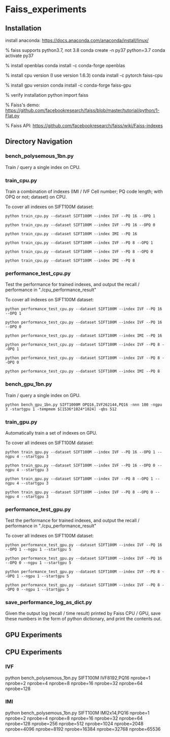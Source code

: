 # Faiss_experiments

## Installation

install anaconda: https://docs.anaconda.com/anaconda/install/linux/

% faiss supports python3.7, not 3.8
conda create -n py37 python=3.7
conda activate py37

% install openblas
conda install -c conda-forge openblas

% install cpu version (I use version 1.6.3)
conda install -c pytorch faiss-cpu

% install gpu version
conda install -c conda-forge faiss-gpu

% verify installation
python 
import faiss

% Faiss's demo: 
https://github.com/facebookresearch/faiss/blob/master/tutorial/python/1-Flat.py

% Faiss API: 
https://github.com/facebookresearch/faiss/wiki/Faiss-indexes

## Directory Navigation

### bench_polysemous_1bn.py

Train / query a single index on CPU.

### train_cpu.py

Train a combination of indexes (IMI / IVF Cell number; PQ code length; with OPQ or not; dataset) on CPU.

To cover all indexes on SIFT100M dataset: 

```
python train_cpu.py --dataset SIFT100M --index IVF --PQ 16 --OPQ 1

python train_cpu.py --dataset SIFT100M --index IVF --PQ 16 --OPQ 0

python train_cpu.py --dataset SIFT100M --index IMI --PQ 16

python train_cpu.py --dataset SIFT100M --index IVF --PQ 8 --OPQ 1

python train_cpu.py --dataset SIFT100M --index IVF --PQ 8 --OPQ 0

python train_cpu.py --dataset SIFT100M --index IMI --PQ 8
```

### performance_test_cpu.py

Test the performance for trained indexes, and output the recall / performance in "./cpu_performance_result"

To cover all indexes on SIFT100M dataset:  

```
python performance_test_cpu.py --dataset SIFT100M --index IVF --PQ 16 --OPQ 1

python performance_test_cpu.py --dataset SIFT100M --index IVF --PQ 16 --OPQ 0

python performance_test_cpu.py --dataset SIFT100M --index IMI --PQ 16

python performance_test_cpu.py --dataset SIFT100M --index IVF --PQ 8 --OPQ 1

python performance_test_cpu.py --dataset SIFT100M --index IVF --PQ 8 --OPQ 0

python performance_test_cpu.py --dataset SIFT100M --index IMI --PQ 8
```

### bench_gpu_1bn.py

Train / query a single index on GPU.

```
python bench_gpu_1bn.py SIFT1000M OPQ16,IVF262144,PQ16 -nnn 100 -ngpu 3 -startgpu 1 -tempmem $[1536*1024*1024] -qbs 512
```

### train_gpu.py

Automatically train a set of indexes on GPU.

To cover all indexes on SIFT100M dataset:  

```
python train_gpu.py --dataset SIFT100M --index IVF --PQ 16 --OPQ 1 --ngpu 4 --startgpu 3

python train_gpu.py --dataset SIFT100M --index IVF --PQ 16 --OPQ 0 --ngpu 4 --startgpu 3

python train_gpu.py --dataset SIFT100M --index IVF --PQ 8 --OPQ 1 --ngpu 4 --startgpu 3

python train_gpu.py --dataset SIFT100M --index IVF --PQ 8 --OPQ 0 --ngpu 4 --startgpu 3
```

### performance_test_gpu.py

Test the performance for trained indexes, and output the recall / performance in "./cpu_performance_result"

To cover all indexes on SIFT100M dataset:  

```
python performance_test_gpu.py --dataset SIFT100M --index IVF --PQ 16 --OPQ 1 --ngpu 1 --startgpu 5

python performance_test_gpu.py --dataset SIFT100M --index IVF --PQ 16 --OPQ 0 --ngpu 1 --startgpu 5

python performance_test_gpu.py --dataset SIFT100M --index IVF --PQ 8 --OPQ 1 --ngpu 1 --startgpu 5

python performance_test_gpu.py --dataset SIFT100M --index IVF --PQ 8 --OPQ 0 --ngpu 1 --startgpu 5
```

### save_performance_log_as_dict.py

Given the output log (recall / time result) printed by Faiss CPU / GPU, save these numbers in the form of python dictionary, and print the contents out.

## GPU Experiments

## CPU Experiments

### IVF

python bench_polysemous_1bn.py SIFT100M IVF8192,PQ16 nprobe=1 nprobe=2 nprobe=4 nprobe=8 nprobe=16 nprobe=32 nprobe=64 nprobe=128

### IMI

python bench_polysemous_1bn.py SIFT100M IMI2x14,PQ16 nprobe=1 nprobe=2 nprobe=4 nprobe=8 nprobe=16 nprobe=32 nprobe=64 nprobe=128 nprobe=256 nprobe=512 nprobe=1024 nprobe=2048 nprobe=4096 nprobe=8192 nprobe=16384 nprobe=32768 nprobe=65536 
